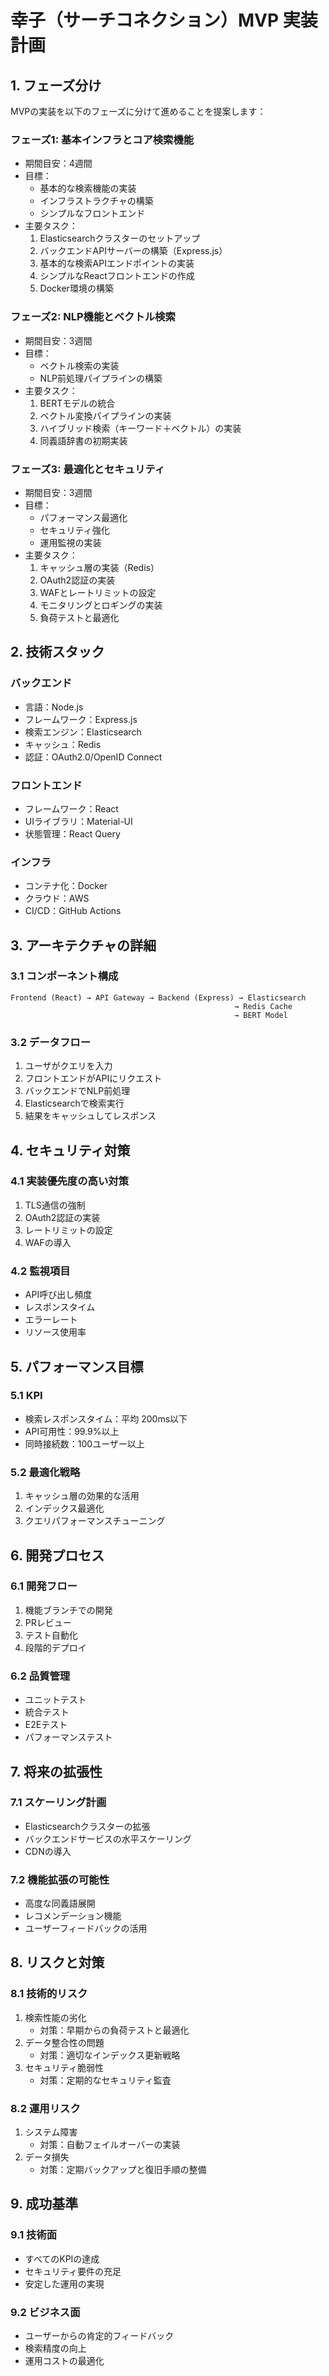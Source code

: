 # 幸子（サーチコネクション）MVP 実装計画

## 1. フェーズ分け

MVPの実装を以下のフェーズに分けて進めることを提案します：

### フェーズ1: 基本インフラとコア検索機能
- 期間目安：4週間
- 目標：
  - 基本的な検索機能の実装
  - インフラストラクチャの構築
  - シンプルなフロントエンド
- 主要タスク：
  1. Elasticsearchクラスターのセットアップ
  2. バックエンドAPIサーバーの構築（Express.js）
  3. 基本的な検索APIエンドポイントの実装
  4. シンプルなReactフロントエンドの作成
  5. Docker環境の構築

### フェーズ2: NLP機能とベクトル検索
- 期間目安：3週間
- 目標：
  - ベクトル検索の実装
  - NLP前処理パイプラインの構築
- 主要タスク：
  1. BERTモデルの統合
  2. ベクトル変換パイプラインの実装
  3. ハイブリッド検索（キーワード＋ベクトル）の実装
  4. 同義語辞書の初期実装

### フェーズ3: 最適化とセキュリティ
- 期間目安：3週間
- 目標：
  - パフォーマンス最適化
  - セキュリティ強化
  - 運用監視の実装
- 主要タスク：
  1. キャッシュ層の実装（Redis）
  2. OAuth2認証の実装
  3. WAFとレートリミットの設定
  4. モニタリングとロギングの実装
  5. 負荷テストと最適化

## 2. 技術スタック

### バックエンド
- 言語：Node.js
- フレームワーク：Express.js
- 検索エンジン：Elasticsearch
- キャッシュ：Redis
- 認証：OAuth2.0/OpenID Connect

### フロントエンド
- フレームワーク：React
- UIライブラリ：Material-UI
- 状態管理：React Query

### インフラ
- コンテナ化：Docker
- クラウド：AWS
- CI/CD：GitHub Actions

## 3. アーキテクチャの詳細

### 3.1 コンポーネント構成
```
Frontend (React) → API Gateway → Backend (Express) → Elasticsearch
                                                  → Redis Cache
                                                  → BERT Model
```

### 3.2 データフロー
1. ユーザがクエリを入力
2. フロントエンドがAPIにリクエスト
3. バックエンドでNLP前処理
4. Elasticsearchで検索実行
5. 結果をキャッシュしてレスポンス

## 4. セキュリティ対策

### 4.1 実装優先度の高い対策
1. TLS通信の強制
2. OAuth2認証の実装
3. レートリミットの設定
4. WAFの導入

### 4.2 監視項目
- API呼び出し頻度
- レスポンスタイム
- エラーレート
- リソース使用率

## 5. パフォーマンス目標

### 5.1 KPI
- 検索レスポンスタイム：平均 200ms以下
- API可用性：99.9%以上
- 同時接続数：100ユーザー以上

### 5.2 最適化戦略
1. キャッシュ層の効果的な活用
2. インデックス最適化
3. クエリパフォーマンスチューニング

## 6. 開発プロセス

### 6.1 開発フロー
1. 機能ブランチでの開発
2. PRレビュー
3. テスト自動化
4. 段階的デプロイ

### 6.2 品質管理
- ユニットテスト
- 統合テスト
- E2Eテスト
- パフォーマンステスト

## 7. 将来の拡張性

### 7.1 スケーリング計画
- Elasticsearchクラスターの拡張
- バックエンドサービスの水平スケーリング
- CDNの導入

### 7.2 機能拡張の可能性
- 高度な同義語展開
- レコメンデーション機能
- ユーザーフィードバックの活用

## 8. リスクと対策

### 8.1 技術的リスク
1. 検索性能の劣化
   - 対策：早期からの負荷テストと最適化
2. データ整合性の問題
   - 対策：適切なインデックス更新戦略
3. セキュリティ脆弱性
   - 対策：定期的なセキュリティ監査

### 8.2 運用リスク
1. システム障害
   - 対策：自動フェイルオーバーの実装
2. データ損失
   - 対策：定期バックアップと復旧手順の整備

## 9. 成功基準

### 9.1 技術面
- すべてのKPIの達成
- セキュリティ要件の充足
- 安定した運用の実現

### 9.2 ビジネス面
- ユーザーからの肯定的フィードバック
- 検索精度の向上
- 運用コストの最適化